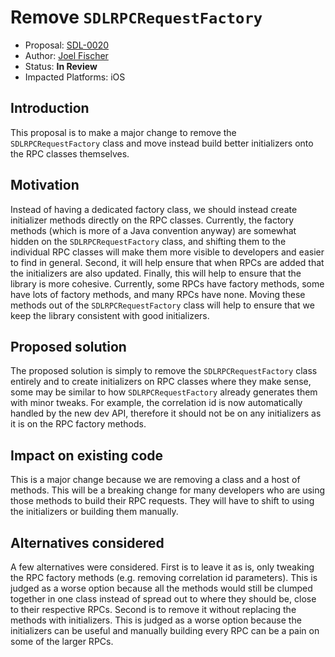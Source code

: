 # Remove `SDLRPCRequestFactory`

* Proposal: [SDL-0020](0020-filename.md)
* Author: [Joel Fischer](https://github.com/joeljfischer)
* Status: **In Review**
* Impacted Platforms: iOS

## Introduction
This proposal is to make a major change to remove the `SDLRPCRequestFactory` class and move instead build better initializers onto the RPC classes themselves.

## Motivation
Instead of having a dedicated factory class, we should instead create initializer methods directly on the RPC classes. Currently, the factory methods (which is more of a Java convention anyway) are somewhat hidden on the `SDLRPCRequestFactory` class, and shifting them to the individual RPC classes will make them more visible to developers and easier to find in general. Second, it will help ensure that when RPCs are added that the initializers are also updated. Finally, this will help to ensure that the library is more cohesive. Currently, some RPCs have factory methods, some have lots of factory methods, and many RPCs have none. Moving these methods out of the `SDLRPCRequestFactory` class will help to ensure that we keep the library consistent with good initializers.

## Proposed solution
The proposed solution is simply to remove the `SDLRPCRequestFactory` class entirely and to create initializers on RPC classes where they make sense, some may be similar to how `SDLRPCRequestFactory` already generates them with minor tweaks. For example, the correlation id is now automatically handled by the new dev API, therefore it should not be on any initializers as it is on the RPC factory methods.

## Impact on existing code
This is a major change because we are removing a class and a host of methods. This will be a breaking change for many developers who are using those methods to build their RPC requests. They will have to shift to using the initializers or building them manually.

## Alternatives considered
A few alternatives were considered. First is to leave it as is, only tweaking the RPC factory methods (e.g. removing correlation id parameters). This is judged as a worse option because all the methods would still be clumped together in one class instead of spread out to where they should be, close to their respective RPCs. Second is to remove it without replacing the methods with initializers. This is judged as a worse option because the initializers can be useful and manually building every RPC can be a pain on some of the larger RPCs.
